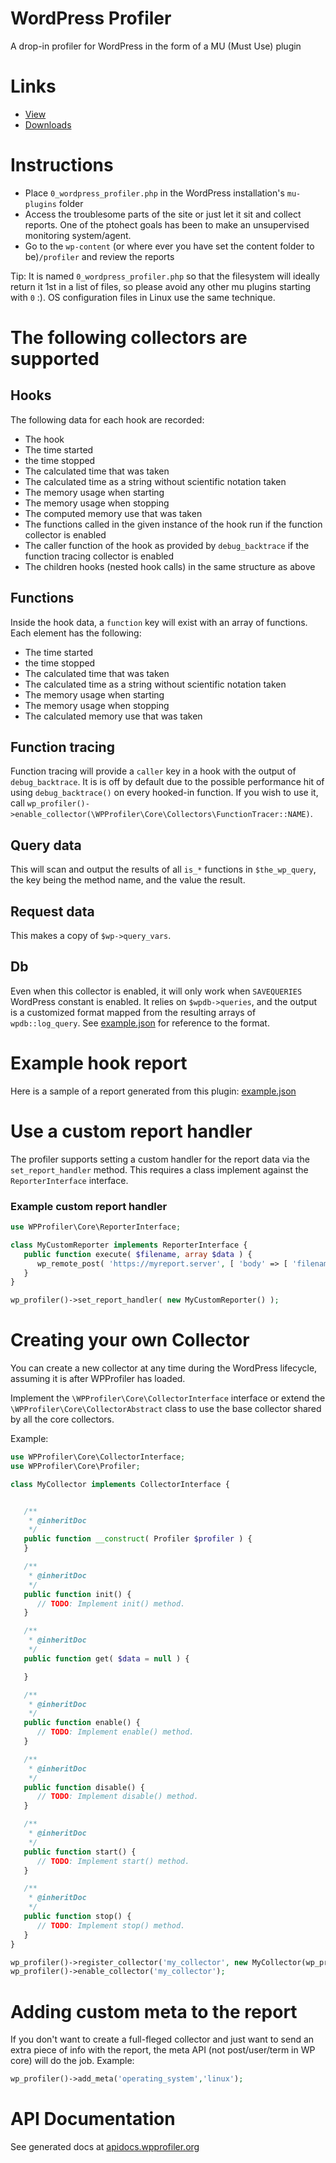 # WordPress Profiler
A drop-in profiler for WordPress in the form of a MU (Must Use) plugin

# Links

* [View](https://github.com/WPProfiler/core)
* [Downloads](https://raw.githubusercontent.com/WPProfiler/core/master/0_wordpress_profiler.php)

# Instructions

* Place `0_wordpress_profiler.php` in the WordPress installation's `mu-plugins` folder
* Access the troublesome parts of the site or just let it sit and collect reports. One of the ptohect goals has been to make an unsupervised monitoring system/agent.
* Go to the `wp-content` (or where ever you have set the content folder to be)`/profiler` and review the reports

Tip: It is named `0_wordpress_profiler.php` so that the filesystem will ideally return it 1st in a list of files, so please avoid any other mu plugins starting with `0` :). OS configuration files in Linux use the same technique.

# The following collectors are supported

## Hooks

The following data for each hook are recorded:

* The hook
* The time started
* the time stopped
* The calculated time that was taken
* The calculated time as a string without scientific notation taken
* The memory usage when starting
* The memory usage when stopping
* The computed memory use that was taken
* The functions called in the given instance of the hook run  if the function collector is enabled
* The caller function of the hook as provided by `debug_backtrace` if the function tracing collector is enabled
* The children hooks (nested hook calls) in the same structure as above

## Functions

Inside the hook data, a `function` key will exist with an array of functions. Each element has the following:

* The time started
* the time stopped
* The calculated time that was taken
* The calculated time as a string without scientific notation taken
* The memory usage when starting
* The memory usage when stopping
* The calculated memory use that was taken

## Function tracing

Function tracing will provide a `caller` key in a hook with the output of `debug_backtrace`. It is is off by default due to the possible performance hit of using `debug_backtrace()` on every hooked-in function. If you wish to use it, call `wp_profiler()->enable_collector(\WPProfiler\Core\Collectors\FunctionTracer::NAME)`.

## Query data

This will scan and output the results of all `is_*` functions in `$the_wp_query`, the key being the method name, and the value the result.

## Request data

This makes a copy of `$wp->query_vars`.

## Db

Even when this collector is enabled, it will only work when `SAVEQUERIES` WordPress constant is enabled. It relies on `$wpdb->queries`, and the output is a customized format mapped from the resulting arrays of `wpdb::log_query`. See [example.json](https://github.com/WPProfiler/core/blob/master/example.json#L7035-L7050) for reference to the format.

# Example hook report

Here is a sample of a report generated from this plugin: [example.json](https://github.com/WPProfiler/core/blob/master/example.json)

# Use a custom report handler

The profiler supports setting a custom handler for the report data via the `set_report_handler` method. This requires a class implement against the `ReporterInterface` interface.

### Example custom report handler

```php
use WPProfiler\Core\ReporterInterface;

class MyCustomReporter implements ReporterInterface {
   public function execute( $filename, array $data ) {
      wp_remote_post( 'https://myreport.server', [ 'body' => [ 'filename' => $filename, 'data' => $data ] ] );
   }
}

wp_profiler()->set_report_handler( new MyCustomReporter() );
```

# Creating your own Collector

You can create a new collector at any time during the WordPress lifecycle, assuming it is after WPProfiler has loaded.

Implement the `\WPProfiler\Core\CollectorInterface` interface or extend the `\WPProfiler\Core\CollectorAbstract` class to use the base collector shared by all the core collectors.
 
Example:

```php
use WPProfiler\Core\CollectorInterface;
use WPProfiler\Core\Profiler;

class MyCollector implements CollectorInterface {


   /**
    * @inheritDoc
    */
   public function __construct( Profiler $profiler ) {
   }

   /**
    * @inheritDoc
    */
   public function init() {
      // TODO: Implement init() method.
   }

   /**
    * @inheritDoc
    */
   public function get( $data = null ) {

   }

   /**
    * @inheritDoc
    */
   public function enable() {
      // TODO: Implement enable() method.
   }

   /**
    * @inheritDoc
    */
   public function disable() {
      // TODO: Implement disable() method.
   }

   /**
    * @inheritDoc
    */
   public function start() {
      // TODO: Implement start() method.
   }

   /**
    * @inheritDoc
    */
   public function stop() {
      // TODO: Implement stop() method.
   }
}

wp_profiler()->register_collector('my_collector', new MyCollector(wp_profiler()));
wp_profiler()->enable_collector('my_collector');
```

# Adding custom meta to the report

 If you don't want to create a full-fleged collector and just want to send an extra piece of info with the report, the meta API (not post/user/term in WP core) will do the job. Example:
 
 ```php
wp_profiler()->add_meta('operating_system','linux');
```

# API Documentation

See generated docs at [apidocs.wpprofiler.org](https://apidocs.wpprofiler.org)
